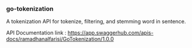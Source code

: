 ### go-tokenization

A tokenization API for tokenize, filtering, and stemming word in sentence.

API Documentation link : https://app.swaggerhub.com/apis-docs/ramadhanalfarisi/GoTokenization/1.0.0
